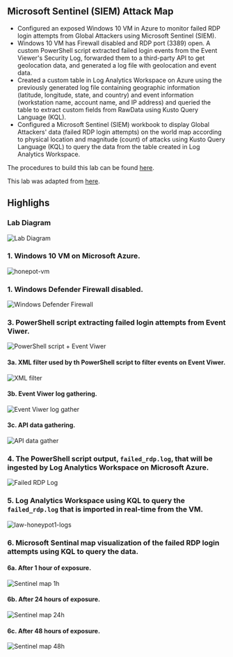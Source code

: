 ## Microsoft Sentinel (SIEM) Attack Map
- Configured an exposed Windows 10 VM in Azure to monitor failed RDP login attempts from Global Attackers using Microsoft Sentinel (SIEM).
- Windows 10 VM has Firewall disabled and RDP port (3389) open. A custom PowerShell script extracted failed login events from the Event Viewer's Security Log, forwarded them to a third-party API to get geolocation data, and generated a log file with geolocation and event data.
- Created a custom table in Log Analytics Workspace on Azure using the previously generated log file containing geographic information (latitude, longitude, state, and country) and event information (workstation name, account name, and IP address) and queried the table to extract custom fields from RawData using Kusto Query Language (KQL).
- Configured a Microsoft Sentinel (SIEM) workbook to display Global Attackers' data (failed RDP login attempts) on the world map according to physical location and magnitude (count) of attacks using Kusto Query Language (KQL) to query the data from the table created in Log Analytics Workspace.

The procedures to build this lab can be found [here](https://github.com/robsann/AzureSentinelSIEMAttackMap/blob/main/procedure.md).

This lab was adapted from [here](https://www.youtube.com/watch?v=RoZeVbbZ0o0&t=1544s&ab_channel=JoshMadakor-Tech%2CEducation%2CCareer).

## Highlighs
### Lab Diagram
<img src="images/diagram.png" title="Lab Diagram"/>

### 1. Windows 10 VM on Microsoft Azure.
<img src="images/1-honeypot-vm.png" title="honepot-vm"/>

### 1. Windows Defender Firewall disabled.
<img src="images/2-windows-firewall.png" title="Windows Defender Firewall"/>

### 3. PowerShell script extracting failed login attempts from Event Viwer.
<img src="images/3-powershell-script.png" title="PowerShell script + Event Viwer"/>

#### 3a. XML filter used by th PowerShell script to filter events on Event Viwer.
<img src="images/3a-xml-filter.png" title="XML filter"/>

#### 3b. Event Viwer log gathering.
<img src="images/3b-event-viwer-log-gather.png" title="Event Viwer log gather"/>

#### 3c. API data gathering.
<img src="images/3c-api-data-gather.png" title="API data gather"/>

### 4. The PowerShell script output, `failed_rdp.log`, that will be ingested by Log Analytics Workspace on Microsoft Azure.
<img src="images/4-failed_rdp.log.png" title="Failed RDP Log"/>

### 5. Log Analytics Workspace using KQL to query the `failed_rdp.log` that is imported in real-time from the VM.
<img src="images/5-law-honeypot1-logs.png" title="law-honeypot1-logs"/>

### 6. Microsoft Sentinal map visualization of the failed RDP login attempts using KQL to query the data.
#### 6a. After 1 hour of exposure.
<img src="images/6a-sentinel-map-1h.png" title="Sentinel map 1h"/>

#### 6b. After 24 hours of exposure.
<img src="images/6b-sentinel-map-24h.png" title="Sentinel map 24h"/>

#### 6c. After 48 hours of exposure.
<img src="images/6c-sentinel-map-48h.png" title="Sentinel map 48h"/>
